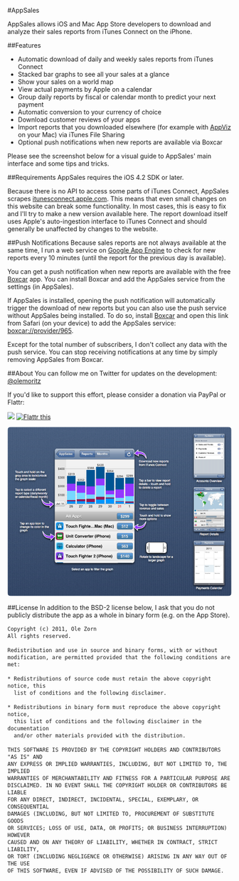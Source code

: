 #AppSales

AppSales allows iOS and Mac App Store developers to download and analyze their sales reports from iTunes Connect on the iPhone.

##Features
* Automatic download of daily and weekly sales reports from iTunes Connect
* Stacked bar graphs to see all your sales at a glance
* Show your sales on a world map
* View actual payments by Apple on a calendar
* Group daily reports by fiscal or calendar month to predict your next payment
* Automatic conversion to your currency of choice
* Download customer reviews of your apps
* Import reports that you downloaded elsewhere (for example with [AppViz](http://www.ideaswarm.com) on your Mac) via iTunes File Sharing
* Optional push notifications when new reports are available via Boxcar

Please see the screenshot below for a visual guide to AppSales' main interface and some tips and tricks.

##Requirements
AppSales requires the iOS 4.2 SDK or later.

Because there is no API to access some parts of iTunes Connect, AppSales scrapes [itunesconnect.apple.com](https://itunesconnect.apple.com). This means that even small changes on this website can break some functionality. In most cases, this is easy to fix and I'll try to make a new version available here. The report download itself uses Apple's auto-ingestion interface to iTunes Connect and should generally be unaffected by changes to the website.

##Push Notifications
Because sales reports are not always available at the same time, I run a web service on [Google App Engine](http://code.google.com/appengine/) to check for new reports every 10 minutes (until the report for the previous day is available).

You can get a push notification when new reports are available with the free [Boxcar](http://itunes.apple.com/us/app/boxcar/id321493542) app. You can install Boxcar and add the AppSales service from the settings (in AppSales).

If AppSales is installed, opening the push notification will automatically trigger the download of new reports but you can also use the push service without AppSales being installed. To do so, install [Boxcar](http://itunes.apple.com/us/app/boxcar/id321493542) and open this link from Safari (on your device) to add the AppSales service: [boxcar://provider/965](boxcar://provider/965).

Except for the total number of subscribers, I don't collect any data with the push service. You can stop receiving notifications at any time by simply removing AppSales from Boxcar.

##About
You can follow me on Twitter for updates on the development: [@olemoritz](http://twitter.com/olemoritz)

If you'd like to support this effort, please consider a donation via PayPal or Flattr:

<a href="https://www.paypal.com/cgi-bin/webscr?cmd=_donations&business=YDQN4S3WVRCBU&lc=US&item_name=AppSales&no_note=1&currency_code=USD"><img src="https://www.paypalobjects.com/en_US/i/btn/btn_donate_SM.gif"/></a> <a href="http://flattr.com/thing/366574/AppSales" target="_blank">
<img src="http://api.flattr.com/button/flattr-badge-large.png" alt="Flattr this" title="Flattr this" border="0" /></a>

![AppSales Screenshot](http://github.com/omz/AppSales-Mobile/raw/master/Screenshot.png)

##License
In addition to the BSD-2 license below, I ask that you do not publicly distribute the app as a whole in binary form (e.g. on the App Store).

    Copyright (c) 2011, Ole Zorn
    All rights reserved.

    Redistribution and use in source and binary forms, with or without
    modification, are permitted provided that the following conditions are met:

    * Redistributions of source code must retain the above copyright notice, this
      list of conditions and the following disclaimer.

    * Redistributions in binary form must reproduce the above copyright notice,
      this list of conditions and the following disclaimer in the documentation
      and/or other materials provided with the distribution.

    THIS SOFTWARE IS PROVIDED BY THE COPYRIGHT HOLDERS AND CONTRIBUTORS "AS IS" AND
    ANY EXPRESS OR IMPLIED WARRANTIES, INCLUDING, BUT NOT LIMITED TO, THE IMPLIED
    WARRANTIES OF MERCHANTABILITY AND FITNESS FOR A PARTICULAR PURPOSE ARE
    DISCLAIMED. IN NO EVENT SHALL THE COPYRIGHT HOLDER OR CONTRIBUTORS BE LIABLE
    FOR ANY DIRECT, INDIRECT, INCIDENTAL, SPECIAL, EXEMPLARY, OR CONSEQUENTIAL
    DAMAGES (INCLUDING, BUT NOT LIMITED TO, PROCUREMENT OF SUBSTITUTE GOODS
    OR SERVICES; LOSS OF USE, DATA, OR PROFITS; OR BUSINESS INTERRUPTION) HOWEVER
    CAUSED AND ON ANY THEORY OF LIABILITY, WHETHER IN CONTRACT, STRICT LIABILITY,
    OR TORT (INCLUDING NEGLIGENCE OR OTHERWISE) ARISING IN ANY WAY OUT OF THE USE
    OF THIS SOFTWARE, EVEN IF ADVISED OF THE POSSIBILITY OF SUCH DAMAGE.
